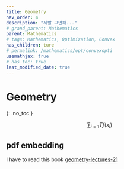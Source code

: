```yaml
---
title: Geometry
nav_order: 4
description: "제발 그만해..."
# grand_parent: Mathematics
parent: Mathematics
# tags: Mathematics, Optimization, Convex
has_children: ture
# permalink: /mathematics/opt/convexopti
usemathjax: true
# has_toc: true
last_modified_date: true
---
```

# Geometry
{: .no_toc }

$$\sum_{i=1}{T}{f(x_{i}})$$

## pdf embedding
I have to read this book [geometry-lectures-21](/assets/geometry-lectures-21.pdf)

